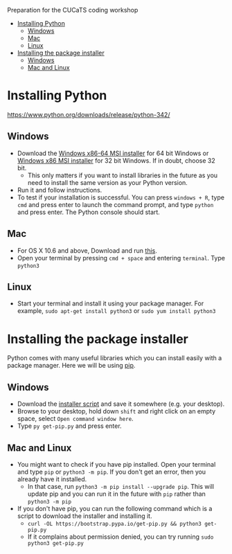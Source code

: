 Preparation for the CUCaTS coding workshop

<!-- MarkdownTOC autolink=true bracket=round -->

- [Installing Python](#installing-python)
    - [Windows](#windows)
    - [Mac](#mac)
    - [Linux](#linux)
- [Installing the package installer](#installing-the-package-installer)
    - [Windows](#windows-1)
    - [Mac and Linux](#mac-and-linux)

<!-- /MarkdownTOC -->


# Installing Python

https://www.python.org/downloads/release/python-342/

## Windows

* Download the [Windows x86-64 MSI installer](https://www.python.org/ftp/python/3.4.2/python-3.4.2.amd64.msi) for 64 bit Windows or [Windows x86 MSI installer](https://www.python.org/ftp/python/3.4.2/python-3.4.2.amd64.msi) for 32 bit Windows. If in doubt, choose 32 bit.
    * This only matters if you want to install libraries in the future as you need to install the same version as your Python version.
* Run it and follow instructions.
* To test if your installation is successful. You can press `windows + R`, type `cmd` and press enter to launch the command prompt, and type `python` and press enter. The Python console should start.

## Mac

* For OS X 10.6 and above, Download and run [this](https://www.python.org/ftp/python/3.4.2/python-3.4.2-macosx10.6.pkg).
* Open your terminal by pressing `cmd + space` and entering `terminal`. Type `python3`

## Linux

* Start your terminal and install it using your package manager. For example, `sudo apt-get install python3` or `sudo yum install python3`

# Installing the package installer

Python comes with many useful libraries which you can install easily with a package manager. Here we will be using [pip](https://pip.pypa.io/en/latest/installing.html). 

## Windows
* Download the [installer script](https://bootstrap.pypa.io/get-pip.py) and save it somewhere (e.g. your desktop). 
* Browse to your desktop, hold down `shift` and right click on an empty space, select `Open command window here`.
* Type `py get-pip.py` and press enter.

## Mac and Linux
* You might want to check if you have pip installed. Open your terminal and type `pip` or `python3 -m pip`. If you don't get an error, then you already have it installed. 
    * In that case, run `python3 -m pip install --upgrade pip`. This will update pip and you can run it in the future with `pip` rather than `python3 -m pip`
* If you don't have pip, you can run the following command which is a script to download the installer and installing it.
    - `curl -OL https://bootstrap.pypa.io/get-pip.py && python3 get-pip.py`
    - If it complains about permission denied, you can try running `sudo python3 get-pip.py`